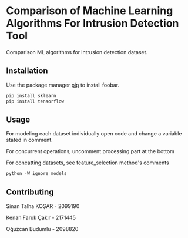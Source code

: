 # Comparison of Machine Learning Algorithms For Intrusion Detection Tool

Comparison ML algorithms for intrusion detection dataset.

## Installation

Use the package manager [pip](https://pip.pypa.io/en/stable/) to install foobar.

```bash
pip install sklearn
pip install tensorflow
```

## Usage

For modeling each dataset individually open code and change a variable stated in comment. 

For concurrent operations, uncomment processing part at the bottom

For concatting datasets, see feature_selection method's comments
```python
python -W ignore models
```

## Contributing
Sinan Talha KOŞAR - 2099190

Kenan Faruk Çakır - 2171445

Oğuzcan Budumlu - 2098820
